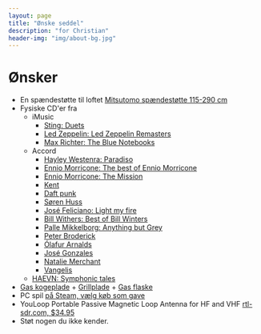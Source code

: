 ```yaml
---
layout: page
title: "Ønske seddel"
description: "for Christian"
header-img: "img/about-bg.jpg"
---
```

# Ønsker

* En spændestøtte til loftet [Mitsutomo spændestøtte 115-290 cm](https://www.harald-nyborg.dk/produkt/spaendestoette)
* Fysiske CD'er fra
  * iMusic  
    * [Sting: Duets](https://da.imusic.dk/music/0602435364995/sting-2021-duets-cd?currency=DKK&vat=1&gclid=Cj0KCQjwo-aCBhC-ARIsAAkNQishiqPBFqVmzf57dB3E9JXJmzayFMTLtCWcACIPMgFLMsQhOgcEpTwaAvXbEALw_wcB)
    * [Led Zeppelin: Led Zeppelin Remasters](https://da.imusic.dk/music/0075678041525/led-zeppelin-2019-remasters-cd?currency=DKK&vat=1)
    * [Max Richter: The Blue Notebooks](https://imusic.dk/music/0028948350148/max-richter-2018-blue-notebooks-cd)    
  * Accord
    * [Hayley Westenra: Paradiso](https://accord.dk/collections/hayley-westenra/products/hayley-westenra-ennio-morricone-paradiso?variant=37792651772099)
    * [Ennio Morricone: The best of Ennio Morricone](https://accord.dk/products/ennio-morricone-the-greatest-performers?variant=37787986624707)
    * [Ennio Morricone: The Mission](https://accord.dk/products/ennio-morricone-the-mission-original-soundtrack-from-the-motion-picture?_pos=15&_sid=e82bdc289&_ss=r)
    * [Kent](https://accord.dk/collections/kent-2?type=cd)
    * [Daft punk](https://accord.dk/collections/daft-punk?type=cd)
    * [Søren Huss](https://accord.dk/collections/soren-huss?type=cd)
    * [José Feliciano: Light my fire](https://accord.dk/collections/jose-feliciano/products/jose-feliciano-light-my-fire?variant=37787808366787)
    * [Bill Withers: Best of Bill Winters](https://accord.dk/collections/bill-withers/products/bill-withers-best-of-bill-withers?variant=37882812203203)
    * [Palle Mikkelborg: Anything but Grey](https://accord.dk/collections/palle-mikkelborg/products/palle-mikkelborg-anything-but-grey?variant=37673872588995)
    * [Peter Broderick](https://accord.dk/collections/peter-broderick?type=cd)
    * [Ólafur Arnalds](https://accord.dk/collections/olafur-arnalds?type=cd)
    * [José Gonzales](https://accord.dk/collections/jose-gonzalez/products/jose-gonzalez-veneer)
    * [Natalie Merchant](https://accord.dk/collections/natalie-merchant?type=cd)
    * [Vangelis](https://accord.dk/collections/vangelis?type=cd)
  * [HAEVN: Symphonic tales](https://haevnmusic.store/collections/cds/products/symphonic-tales-cd?variant=31498813276233)
* [Gas kogeplade](https://www.harald-nyborg.dk/produkt/grillplade-oe30-t-gaskogeplade) + [Grillplade](https://www.harald-nyborg.dk/produkt/grillplade-oe30-t-gaskogeplade) + [Gas flaske](https://www.harald-nyborg.dk/produkt/gas-til-gaskogeplade)
* PC spil [på Steam, vælg køb som gave](https://store.steampowered.com/wishlist/profiles/76561197993716838/#sort=order)
* YouLoop Portable Passive Magnetic Loop Antenna for HF and VHF [rtl-sdr.com, $34.95](https://www.rtl-sdr.com/buy-rtl-sdr-dvb-t-dongles/?add-to-cart=41564)
* Støt nogen du ikke kender.
